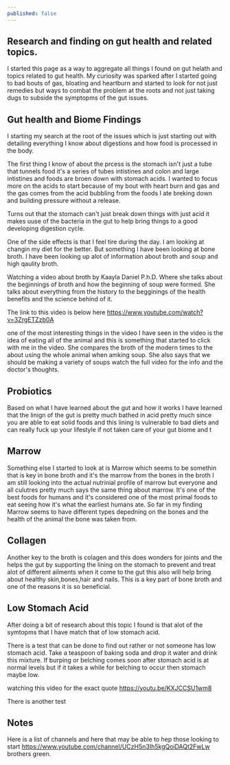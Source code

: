 ```yaml
---
published: false
---
```

## Research and finding on gut health and related topics.

I started this page as a way to aggregate all things I found on gut helath and topics related to gut health. My curiosity was sparked after I started going to bad bouts of gas, bloating and heartburn and started to look for not just remedies but ways to combat the problem at the roots and not just taking dugs to subside the symptopms of the gut issues.


## Gut health and Biome Findings

I starting my search at the root of the issues which is just starting out with detailing everything I know about digestions and how food is processed in the body.

The first thing I know of about the prcess is the stomach isn't just a tube that tunnels food it's a  series of tubes intistines and colon and large intistines and foods are broen down with stomach acids.
I wanted to focus more on the acids to start because of my bout with heart burn and gas and the gas comes from the acid bubbling from the foods I ate breking down and building pressure without a release.

Turns out that the stomach can't just break down things with just acid it makes uuse of the bacteria in the gut to help bring things to a good developing digestion cycle.

One of the side effects is that I feel tire during the day. I am looking at changin my diet for the better. But something I have been looking at bone broth. I have been looking up alot of information about broth and soup and high qaulity broth.

Watching a video about broth by Kaayla Daniel P.h.D. Where she talks about the beginnings of broth and how the beginning of soup were formed. She talks about everything from the history to the begginings of the health benefits and the science behind of it.

The link to this video is below here
https://www.youtube.com/watch?v=3ZrgETZzb0A


one of the most interesting things in the video I have seen in the video is the idea of eating all of the animal and this is something that started to click with me in the video. She compares the broth of the modern times to the about using the whole animal when amking soup. She also says that we should be making a variety of soups watch the full video for the info and the doctor's thoughts.

## Probiotics

Based on what I have learned about the gut and how it works I have learned that the linign of the gut is pretty much bathed in acid pretty much since you are able to eat solid foods and this lining is vulnerable to bad diets and can really fuck up your lifestyle if not taken care of your gut biome and t

## Marrow

Something else I started to look at is Marrow which seems to be somethin that is key in bone broth and it's the marrow from the bones in the broth I am still looking into the actual nutrinial profile of marrow but everyone and all culutres pretty much says the same thing about marrow. It's one of the best foods for humans and it's considered one of the most primal foods to eat seeing how it's what the earliest humans ate. So far in my finding Marrow seems to have different types depedning on the bones and the health of the animal the bone was taken from.


## Collagen

Another key to the broth is colagen and this does wonders for joints and the helps the gut by supporting the lining on the stomach to prevent and treat alot of different ailments when it come to the gut this also will help bring about healthy skin,bones,hair and nails. This is a key part of bone broth and one of the reasons it is so beneficial.

## Low Stomach Acid
After doing a bit of research about this topic I found is that alot of the symtopms that I have match that of low stomach acid.

There is a test that can be done to find out rather or not someone has low stomach acid. Take a teaspoon of baking soda and drop it water and drink this mixture. If burping or belching comes soon after stomach acid is at normal levels but if it takes a while for belching to occur then stomach maybe low.

watching this video for the exact quote
https://youtu.be/KXJCCSU1wm8

There is another test 


## Notes

Here is a list of channels and here that may be able to hep those looking to start 
https://www.youtube.com/channel/UCzH5n3Ih5kgQoiDAQt2FwLw brothers green.
